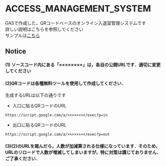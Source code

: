 # ACCESS_MANAGEMENT_SYSTEM
GASで作成した，QRコードベースのオンライン入退室管理システムです
<br>詳しい説明はこちらを参照してください
<br>サンプルは[こちら](https://script.google.com/a/keio.jp/macros/s/AKfycbyx5Se-VGLI4hXxTJzO7RqUC_OKMA9NX6KvQl4vnA/exec?p=index)

## Notice
#### (1) ソースコード内にある「××××××××」は，各自の公開URLです．適切に変更してください

#### (2)QRコードは各種無料ツールを使用して作成してください．

  生成するURLは以下の通りです
  
   * 入口に貼るQRコードのURL
  ```
  https://script.google.com/a/××××××××/exec?p=in
  ```
   * 出口に貼るQRコードのURL
  ```
  https://script.google.com/a/××××××××/exec?p=out
  ```

#### (3)(2)のURLを踏んだら，人数が加減算される仕様になっています．そのため，URLのリロードで人数が増減してしまいますが，特に対策は講じておりません．ご了承ください．
